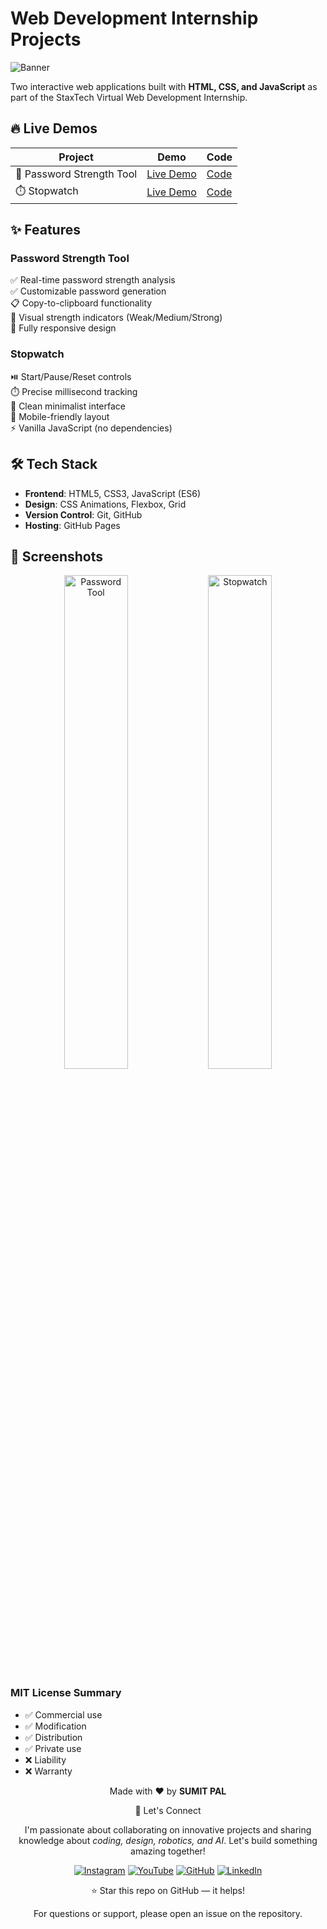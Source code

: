 # Web Development Internship Projects

![Banner](https://via.placeholder.com/1200x400?text=Password+Generator+%26+Stopwatch) <!-- Replace with actual banner image -->

Two interactive web applications built with **HTML, CSS, and JavaScript** as part of the StaxTech Virtual Web Development Internship.

## 🔥 Live Demos

| Project | Demo | Code |
|---------|------|------|
| 🔐 Password Strength Tool | [Live Demo](https://innovativesumit.github.io/PASSWORD-STRENGTH-AUTOGENERATE/) | [Code](https://github.com/InnovativeSumit/PASSWORD-STRENGTH-AUTOGENERATE) |
| ⏱️ Stopwatch | [Live Demo](https://innovativesumit.github.io/STOPWATCH/) | [Code](https://github.com/InnovativeSumit/STOPWATCH) |

## ✨ Features

### Password Strength Tool
✅ Real-time password strength analysis  
✅ Customizable password generation  
📋 Copy-to-clipboard functionality  
🎨 Visual strength indicators (Weak/Medium/Strong)  
📱 Fully responsive design

### Stopwatch
⏯️ Start/Pause/Reset controls  
⏱️ Precise millisecond tracking  
💅 Clean minimalist interface  
📱 Mobile-friendly layout  
⚡ Vanilla JavaScript (no dependencies)

## 🛠️ Tech Stack
- **Frontend**: HTML5, CSS3, JavaScript (ES6)
- **Design**: CSS Animations, Flexbox, Grid
- **Version Control**: Git, GitHub
- **Hosting**: GitHub Pages

## 📸 Screenshots

<div align="center">
  <img src="https://github.com/user-attachments/assets/77317711-327d-4af2-bbf9-bd014f4ae3cf" width="45%" alt="Password Tool">
  <img src="https://github.com/user-attachments/assets/c739b560-4760-4096-aa81-613ff659b213" width="45%" alt="Stopwatch">
</div>

### MIT License Summary
- ✅ Commercial use
- ✅ Modification
- ✅ Distribution
- ✅ Private use
- ❌ Liability
- ❌ Warranty


<div align="center">
<p>Made with ❤️ by <strong>SUMIT PAL</strong></p>

🌟 Let's Connect

I'm passionate about collaborating on innovative projects and sharing knowledge about *coding, design, robotics, and AI*. Let's build something amazing together!  

[![Instagram](https://img.icons8.com/fluency/48/instagram-new.png)](https://www.instagram.com/sumittech_360)  [![YouTube](https://img.icons8.com/fluency/48/youtube-play.png)](https://youtube.com/channel/UCiPxbNaC7dloVut6Jc5xHIQ)  [![GitHub](https://img.icons8.com/fluency/48/github.png)](https://github.com/InnovativeSumit)  [![LinkedIn](https://img.icons8.com/fluency/48/linkedin.png)](https://www.linkedin.com/in/sumit-pal-40511a339) 

⭐ Star this repo on GitHub — it helps!

<p>For questions or support, please open an issue on the repository.</p>
</div>
